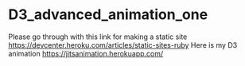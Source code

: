 # D3_advanced_animation_one
Please go through with this link for making a static site 
https://devcenter.heroku.com/articles/static-sites-ruby
Here is my D3 animation https://jitsanimation.herokuapp.com/ 
 
